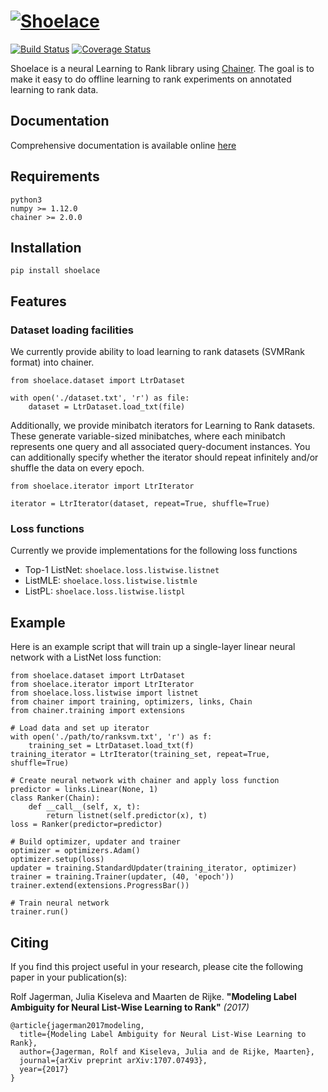 # [![Shoelace](https://github.com/rjagerman/shoelace/wiki/img/logo.png)](https://github.com/rjagerman/shoelace)

[![Build Status](https://travis-ci.org/rjagerman/shoelace.svg?branch=master)](https://travis-ci.org/rjagerman/shoelace)
[![Coverage Status](https://coveralls.io/repos/github/rjagerman/shoelace/badge.svg?branch=master)](https://coveralls.io/github/rjagerman/shoelace?branch=master)

Shoelace is a neural Learning to Rank library using [Chainer](https://github.com/chainer/chainer). The goal is to make it easy to do offline learning to rank experiments on annotated learning to rank data.

## Documentation

Comprehensive documentation is available online [here](https://rjagerman.github.io/shoelace/)

## Requirements

    python3
    numpy >= 1.12.0
    chainer >= 2.0.0

## Installation

    pip install shoelace

## Features

### Dataset loading facilities

We currently provide ability to load learning to rank datasets (SVMRank format) into chainer.

    from shoelace.dataset import LtrDataset
    
    with open('./dataset.txt', 'r') as file:
        dataset = LtrDataset.load_txt(file)
        
Additionally, we provide minibatch iterators for Learning to Rank datasets. These generate variable-sized minibatches, where each minibatch represents one query and all associated query-document instances. You can additionally specify whether the iterator should repeat infinitely and/or shuffle the data on every epoch.

    from shoelace.iterator import LtrIterator
    
    iterator = LtrIterator(dataset, repeat=True, shuffle=True)

### Loss functions

Currently we provide implementations for the following loss functions

 * Top-1 ListNet: `shoelace.loss.listwise.listnet`
 * ListMLE: `shoelace.loss.listwise.listmle`
 * ListPL: `shoelace.loss.listwise.listpl`

## Example

Here is an example script that will train up a single-layer linear neural network with a ListNet loss function:

    from shoelace.dataset import LtrDataset
    from shoelace.iterator import LtrIterator
    from shoelace.loss.listwise import listnet
    from chainer import training, optimizers, links, Chain
    from chainer.training import extensions
    
    # Load data and set up iterator
    with open('./path/to/ranksvm.txt', 'r') as f:
        training_set = LtrDataset.load_txt(f)
    training_iterator = LtrIterator(training_set, repeat=True, shuffle=True)

    # Create neural network with chainer and apply loss function
    predictor = links.Linear(None, 1)
    class Ranker(Chain):
        def __call__(self, x, t):
            return listnet(self.predictor(x), t)
    loss = Ranker(predictor=predictor)

    # Build optimizer, updater and trainer
    optimizer = optimizers.Adam()
    optimizer.setup(loss)
    updater = training.StandardUpdater(training_iterator, optimizer)
    trainer = training.Trainer(updater, (40, 'epoch'))
    trainer.extend(extensions.ProgressBar())

    # Train neural network
    trainer.run()

## Citing

If you find this project useful in your research, please cite the following paper in your publication(s):

Rolf Jagerman, Julia Kiseleva and Maarten de Rijke. **"Modeling Label Ambiguity for Neural List-Wise Learning to Rank"** *(2017)*

    @article{jagerman2017modeling,
      title={Modeling Label Ambiguity for Neural List-Wise Learning to Rank},
      author={Jagerman, Rolf and Kiseleva, Julia and de Rijke, Maarten},
      journal={arXiv preprint arXiv:1707.07493},
      year={2017}
    }
